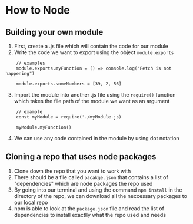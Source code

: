 # How to Node

## Building your own module

1. First, create a .js file which will contain the code for our module
2. Write the code we want to export using the object `module.exports`

```
    // examples
    module.exports.myFunction = () => console.log("Fetch is not happening")

    module.exports.someNumbers = [39, 2, 56]
```

3. Import the module into another .js file using the `require()` function which takes the file path of the module we want as an argument

```
    // example
    const myModule = require('./myModule.js)

    myModule.myFunction()
```
4. We can use any code contained in the module by using dot notation

## Cloning a repo that uses node packages

1. Clone down the repo that you want to work with
2. There should be a file called `pacakge.json` that contains a list of "dependencies" which are node packages the repo used
3. By going into our terminal and using the command `npm install` in the directory of the repo, we can download all the neccessary packages to our local repo
4. npm is able to look at the `package.json` file and read the list of dependencies to install exactlly what the repo used and needs